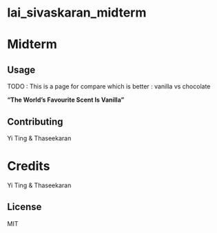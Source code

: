 # lai_sivaskaran_midterm

# Midterm 

## Usage

TODO : This is a page for compare which is better : vanilla vs chocolate 

**“The World’s Favourite Scent Is Vanilla”**

## Contributing 

Yi Ting & Thaseekaran 

# Credits 

Yi Ting & Thaseekaran

## License 
MIT